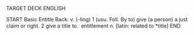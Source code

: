 TARGET DECK
ENGLISH

START
Basic
Entitle
Back: v. (-ling) 1 (usu. Foll. By to) give (a person) a just claim or right. 2 give a title to.  entitlement n. [latin: related to *title]
END
